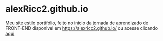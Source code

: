 # alexRicc2.github.io
Meu site estilo portifólio, feito no inicio da jornada de aprendizado de FRONT-END
disponivel em https://alexricc2.github.io/ ou acesse clicando [aqui](https://alexricc2.github.io/)
